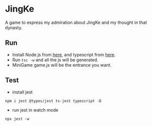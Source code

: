 # JingKe

A game to express my admiration about JingKe and my thought in that dynasty.

## Run
* Install Node.js from [here](https://nodejs.dev/learn/how-to-install-nodejs/),
 and typescript from [here](https://code.visualstudio.com/Docs/languages/typescript#:~:text=The%20easiest%20way%20to%20install%20TypeScript%20is%20through,on%20your%20computer%20by%3A%20npm%20install%20-g%20typescript).
* Run `tsc -w` and all the js will be generated.
* MiniGame game.js will be the entrance you want.

## Test
* install jest
```
npm i jest @types/jest ts-jest typescript -D
```
* run jest in watch mode
```
npx jest -w
```